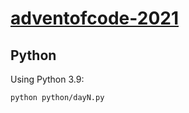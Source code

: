# [adventofcode-2021](https://adventofcode.com/2021)

## Python

Using Python 3.9:

```
python python/dayN.py
```
